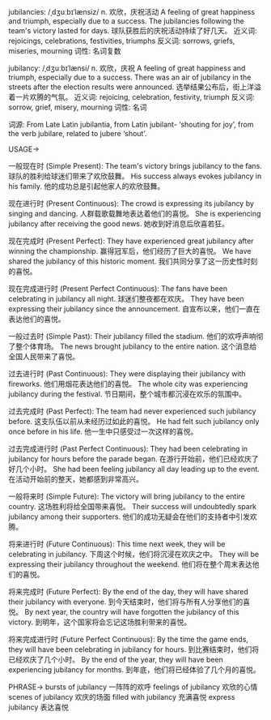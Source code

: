 jubilancies: /ˌdʒuːbɪˈlænsiz/
n.
欢欣，庆祝活动
A feeling of great happiness and triumph, especially due to a success.
The jubilancies following the team's victory lasted for days.  球队获胜后的庆祝活动持续了好几天。
近义词: rejoicings, celebrations, festivities, triumphs
反义词: sorrows, griefs, miseries, mourning
词性: 名词复数


jubilancy: /ˌdʒuːbɪˈlænsi/
n.
欢欣，庆祝
A feeling of great happiness and triumph, especially due to a success.
There was an air of jubilancy in the streets after the election results were announced. 选举结果公布后，街上洋溢着一片欢腾的气氛。
近义词: rejoicing, celebration, festivity, triumph
反义词: sorrow, grief, misery, mourning
词性: 名词

词源:  From Late Latin jubilantia, from Latin jubilant- ‘shouting for joy’, from the verb jubilare, related to jubere ‘shout’.


USAGE->

一般现在时 (Simple Present):
The team's victory brings jubilancy to the fans. 球队的胜利给球迷们带来了欢欣鼓舞。
His success always evokes jubilancy in his family. 他的成功总是引起他家人的欢欣鼓舞。

现在进行时 (Present Continuous):
The crowd is expressing its jubilancy by singing and dancing.  人群载歌载舞地表达着他们的喜悦。
She is experiencing jubilancy after receiving the good news.  她收到好消息后欣喜若狂。

现在完成时 (Present Perfect):
They have experienced great jubilancy after winning the championship.  赢得冠军后，他们经历了巨大的喜悦。
We have shared the jubilancy of this historic moment. 我们共同分享了这一历史性时刻的喜悦。

现在完成进行时 (Present Perfect Continuous):
The fans have been celebrating in jubilancy all night. 球迷们整夜都在欢庆。
They have been expressing their jubilancy since the announcement.  自宣布以来，他们一直在表达他们的喜悦。

一般过去时 (Simple Past):
Their jubilancy filled the stadium. 他们的欢呼声响彻了整个体育场。
The news brought jubilancy to the entire nation.  这个消息给全国人民带来了喜悦。


过去进行时 (Past Continuous):
They were displaying their jubilancy with fireworks. 他们用烟花表达他们的喜悦。
The whole city was experiencing jubilancy during the festival. 节日期间，整个城市都沉浸在欢乐的氛围中。

过去完成时 (Past Perfect):
The team had never experienced such jubilancy before. 这支队伍以前从未经历过如此的喜悦。
He had felt such jubilancy only once before in his life. 他一生中只感受过一次这样的喜悦。


过去完成进行时 (Past Perfect Continuous):
They had been celebrating in jubilancy for hours before the parade began.  在游行开始前，他们已经欢庆了好几个小时。
She had been feeling jubilancy all day leading up to the event.  在活动开始前的整天，她都感到非常高兴。

一般将来时 (Simple Future):
The victory will bring jubilancy to the entire country.  这场胜利将给全国带来喜悦。
Their success will undoubtedly spark jubilancy among their supporters. 他们的成功无疑会在他们的支持者中引发欢腾。

将来进行时 (Future Continuous):
This time next week, they will be celebrating in jubilancy.  下周这个时候，他们将沉浸在欢庆之中。
They will be expressing their jubilancy throughout the weekend.  他们将在整个周末表达他们的喜悦。


将来完成时 (Future Perfect):
By the end of the day, they will have shared their jubilancy with everyone.  到今天结束时，他们将与所有人分享他们的喜悦。
By next year, the country will have forgotten the jubilancy of this victory.  到明年，这个国家将会忘记这场胜利带来的喜悦。

将来完成进行时 (Future Perfect Continuous):
By the time the game ends, they will have been celebrating in jubilancy for hours.  到比赛结束时，他们将已经欢庆了几个小时。
By the end of the year, they will have been experiencing jubilancy for months. 到年底，他们将已经体验了几个月的喜悦。



PHRASE->
bursts of jubilancy  一阵阵的欢呼
feelings of jubilancy  欢欣的心情
scenes of jubilancy  欢庆的场面
filled with jubilancy  充满喜悦
express jubilancy  表达喜悦
